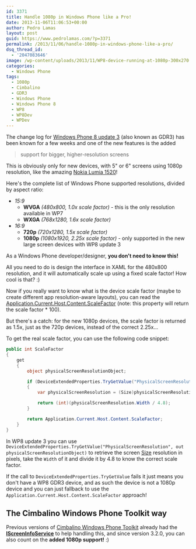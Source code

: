 ```yaml
---
id: 3371
title: Handle 1080p in Windows Phone like a Pro!
date: 2013-11-06T11:06:53+00:00
author: Pedro Lamas
layout: post
guid: https://www.pedrolamas.com/?p=3371
permalink: /2013/11/06/handle-1080p-in-windows-phone-like-a-pro/
dsq_thread_id:
  - '2047083646'
image: /wp-content/uploads/2013/11/WP8-device-running-at-1080p-300x270.png
categories:
  - Windows Phone
tags:
  - 1080p
  - Cimbalino
  - GDR3
  - Windows Phone
  - Windows Phone 8
  - WP8
  - WP8Dev
  - WPDev
---
```


The change log for [Windows Phone 8 update 3](http://blogs.windows.com/windows_phone/b/windowsphone/archive/2013/10/14/announcing-our-third-windows-phone-8-update-plus-a-new-developer-preview-program.aspx) (also known as GDR3) has been known for a few weeks and one of the new features is the added

> support for bigger, higher-resolution screens

This is obviously only for new devices, with 5" or 6" screens using 1080p resolution, like the amazing [Nokia Lumia 1520](http://www.nokia.com/global/products/phone/lumia1520/)!

Here's the complete list of Windows Phone supported resolutions, divided by aspect ratio:

- _15:9_
  - **WVGA** _(480x800, 1.0x scale factor)_ - this is the only resolution available in WP7
  - **WXGA** _(768x1280, 1.6x scale factor)_
- _16:9_
  - **720p** _(720x1280, 1.5x scale factor)_
  - **1080p** _(1080x1920, 2.25x scale factor)_ - only supported in the new large screen devices with WP8 update 3

As a Windows Phone developer/designer, **you don't need to know this!**

All you need to do is design the interface in XAML for the 480x800 resolution, and it will automatically scale up using a fixed scale factor! How cool is that? :)

Now if you really want to know what is the device scale factor (maybe to create different app resolution-aware layouts), you can read the [Application.Current.Host.Content.ScaleFactor](http://msdn.microsoft.com/en-us/library/windowsphone/develop/system.windows.interop.content.scalefactor%28v=vs.105%29.aspx) (note: this property will return the scale factor \* 100).

But there's a catch: for the new 1080p devices, the scale factor is returned as 1.5x, just as the 720p devices, instead of the correct 2.25x...

To get the real scale factor, you can use the following code snippet:

```csharp
public int ScaleFactor
{
    get
    {
        object physicalScreenResolutionObject;

        if (DeviceExtendedProperties.TryGetValue("PhysicalScreenResolution", out physicalScreenResolutionObject))
        {
            var physicalScreenResolution = (Size)physicalScreenResolutionObject;

            return (int)(physicalScreenResolution.Width / 4.8);
        }

        return Application.Current.Host.Content.ScaleFactor;
    }
}
```

In WP8 update 3 you can use `DeviceExtendedProperties.TryGetValue("PhysicalScreenResolution", out physicalScreenResolutionObject)` to retrieve the screen [Size](http://msdn.microsoft.com/en-us/library/windowsphone/develop/system.windows.size%28v=vs.105%29.aspx) resolution in pixels, take the `Width` of it and divide it by 4.8 to know the correct scale factor.

If the call to `DeviceExtendedProperties.TryGetValue` fails it just means you don't have a WP8 GDR3 device, and as such the device is not a 1080p device and you can just fallback to use the `Application.Current.Host.Content.ScaleFactor` approach!

## The Cimbalino Windows Phone Toolkit way

Previous versions of [Cimbalino Windows Phone Toolkit](http://cimbalino.org) already had the [**IScreenInfoService**](https://github.com/Cimbalino/Cimbalino-Phone-Toolkit/blob/master/src/Cimbalino.Phone.Toolkit.Background%20%28WP71%29/Services/IScreenInfoService.cs) to help handling this, and since version 3.2.0, you can also count on the **added 1080p support!** :)
